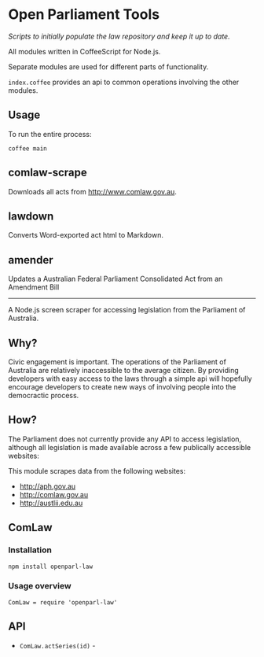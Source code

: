 # Open Parliament Tools

_Scripts to initially populate the law repository and keep it up to date._

All modules written in CoffeeScript for Node.js.

Separate modules are used for different parts of functionality.

`index.coffee` provides an api to common operations involving the other modules.

## Usage

To run the entire process:

```
coffee main
```

## comlaw-scrape

Downloads all acts from http://www.comlaw.gov.au.

## lawdown

Converts Word-exported act html to Markdown.

## amender

Updates a Australian Federal Parliament Consolidated Act from an Amendment Bill





---

A Node.js screen scraper for accessing legislation from the Parliament of Australia.

## Why?

Civic engagement is important. The operations of the Parliament of Australia are relatively inaccessible to the average citizen. By providing developers with easy access to the laws through a simple api will hopefully encourage developers to create new ways of involving people into the democractic process.

## How?

The Parliament does not currently provide any API to access legislation, although all legislation is made available across a few publically accessible websites:

This module scrapes data from the following websites:

- http://aph.gov.au
- http://comlaw.gov.au
- http://austlii.edu.au

## ComLaw

### Installation

`npm install openparl-law`

### Usage overview

`ComLaw = require 'openparl-law'`

## API

- `ComLaw.actSeries(id)` -
